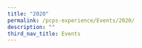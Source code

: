 ```yaml
---
title: "2020"
permalink: /pcps-experience/Events/2020/
description: ""
third_nav_title: Events
---
```

